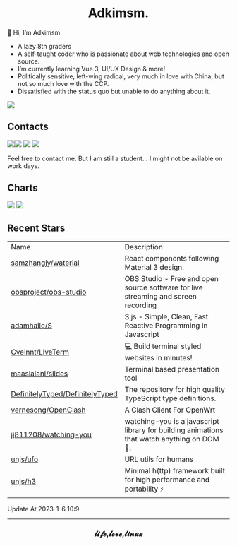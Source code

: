 <h1 align="center">Adkimsm.</h1>

👋 Hi, I’m Adkimsm.

- A lazy 8th graders
- A self-taught coder who is passionate about web technologies and open source.
- I’m currently learning Vue 3, UI/UX Design & more!
- Politically sensitive, left-wing radical, very much in love with China, but not so much love with the CCP.
- Dissatisfied with the status quo but unable to do anything about it.

![](https://visitor-badge.glitch.me/badge?page_id=adkimsm)

## Contacts

<a href="mailto:adkinsm9277@gmail.com"><img src="https://img.shields.io/badge/Gmail-D14836?style=for-the-badge&logo=gmail&logoColor=white" /></a><a href="https://t.me/adkimsm"><img src="https://img.shields.io/badge/Telegram-2CA5E0?style=for-the-badge&logo=telegram&logoColor=white" /></a> <a href="https://wpa.qq.com/msgrd?v=3&uin=3020035335&site=qq&menu=yes"><img src="https://img.shields.io/badge/Tencent%23QQ-%2312B7F5?style=for-the-badge&logo=tencentqq&logoColor=white" /></a> <a href="https://twitter.com/adkimsm"><img src="https://img.shields.io/badge/Twitter-%231DA1F2.svg?style=for-the-badge&logo=Twitter&logoColor=white" /></a>

Feel free to contact me. But I am still a student... I might not be avilable on work days.

<div align="left">

<h2>Charts</h2>

<img src="https://github-readme-stats.vercel.app/api?username=adkimsm&show_icons=true&count_private=true&hide=prs&theme=default_repocard" />

<img src="https://github-readme-stats.vercel.app/api/top-langs/?username=adkimsm&layout=compact" />

</div>

<div>

<h2>Recent Stars</h2>

<table>
  <tr>
    <td>Name</td>
    <td>Description</td>
  </tr>
  
  <tr>
    <td><a href=https://github.com/samzhangjy/waterial>samzhangjy/waterial</a></td>
    <td>React components following Material 3 design.</td>
  </tr>
  <tr>
    <td><a href=https://github.com/obsproject/obs-studio>obsproject/obs-studio</a></td>
    <td>OBS Studio - Free and open source software for live streaming and screen recording</td>
  </tr>
  <tr>
    <td><a href=https://github.com/adamhaile/S>adamhaile/S</a></td>
    <td>S.js - Simple, Clean, Fast Reactive Programming in Javascript</td>
  </tr>
  <tr>
    <td><a href=https://github.com/Cveinnt/LiveTerm>Cveinnt/LiveTerm</a></td>
    <td>💻 Build terminal styled websites in minutes!</td>
  </tr>
  <tr>
    <td><a href=https://github.com/maaslalani/slides>maaslalani/slides</a></td>
    <td>Terminal based presentation tool</td>
  </tr>
  <tr>
    <td><a href=https://github.com/DefinitelyTyped/DefinitelyTyped>DefinitelyTyped/DefinitelyTyped</a></td>
    <td>The repository for high quality TypeScript type definitions.</td>
  </tr>
  <tr>
    <td><a href=https://github.com/vernesong/OpenClash>vernesong/OpenClash</a></td>
    <td>A Clash Client For OpenWrt</td>
  </tr>
  <tr>
    <td><a href=https://github.com/jj811208/watching-you>jj811208/watching-you</a></td>
    <td>watching-you is a javascript library for building animations that watch anything on DOM 👀.</td>
  </tr>
  <tr>
    <td><a href=https://github.com/unjs/ufo>unjs/ufo</a></td>
    <td>URL utils for humans</td>
  </tr>
  <tr>
    <td><a href=https://github.com/unjs/h3>unjs/h3</a></td>
    <td>Minimal h(ttp) framework built for high performance and portability ⚡️</td>
  </tr>
</table>

</div>

Update At 2023-1-6    10:9

---

<h3 align="center">𝓵𝓲𝓯𝓮,𝓵𝓸𝓿𝓮,𝓵𝓲𝓷𝓾𝔁</h3>